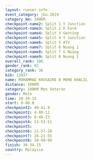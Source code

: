 ```yaml
---
layout: runner-info 
event_category: jbu-2019 
category_km: 100KM 
checkpoint-name2: Split 1 Y Junction  
checkpoint-name3: Split 2 E Farm  
checkpoint-name4: Split 3 Genting  
checkpoint-name5: Split 4 Y Junction 
checkpoint-name6: Split 5 ATV 
checkpoint-name7: Split 6 Nuang 1 
checkpoint-name8: Split 7 G Nuang 
checkpoint-name9: Split 8 Nuang 2 
overall_rank: 106
gender_rank: 92
category_rank: 36
bib: 12037
name: MOHAMMAD KHUSAIRE B MOHD KHALIL
distance: 100KM
category: 100KM Men Veteran
gender: Male
time: 30-34-15
start: 0-00.0
checkpoint2: 49-41.9
checkpoint2: 4-00-11
checkpoint3: 8-48-23
checkpoint4: 13-53-51
checkpoint5: 
checkpoint6: 21-57-20
checkpoint7: 26-21-55
checkpoint8: 28-49-00
finish: 30-34-15
country: Malaysia
---
```

